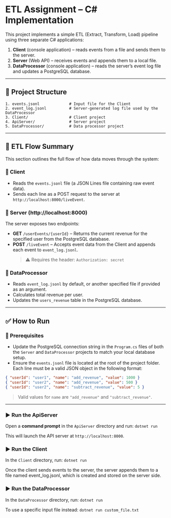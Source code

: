 # ETL Assignment – C# Implementation

This project implements a simple ETL (Extract, Transform, Load) pipeline using three separate C# applications:

1. **Client** (console application) – reads events from a file and sends them to the server.  
2. **Server** (Web API) – receives events and appends them to a local file.  
3. **DataProcessor** (console application) – reads the server’s event log file and updates a PostgreSQL database.

---

## 📁 Project Structure

```
1. events.jsonl             # Input file for the Client
2. event_log.jsonl          # Server-generated log file used by the DataProcessor
3. Client/                  # Client project
4. ApiServer/               # Server project
5. DataProcessor/           # Data processor project
```

---

## 🔁 ETL Flow Summary

This section outlines the full flow of how data moves through the system:

### 🔹 Client
- Reads the `events.jsonl` file (a JSON Lines file containing raw event data).
- Sends each line as a POST request to the server at `http://localhost:8000/liveEvent`.

### 🔹 Server (http://localhost:8000)
The server exposes two endpoints:
- **GET** `/userEvents/{userId}` – Returns the current revenue for the specified user from the PostgreSQL database.
- **POST** `/liveEvent` – Accepts event data from the Client and appends each event to `event_log.jsonl`.  
  > ⚠️ Requires the header: `Authorization: secret`

### 🔹 DataProcessor
- Reads `event_log.jsonl` by default, or another specified file if provided as an argument.
- Calculates total revenue per user.
- Updates the `users_revenue` table in the PostgreSQL database.

---

## ✅ How to Run

### 🔧 Prerequisites
- Update the PostgreSQL connection string in the `Program.cs` files of both the `Server` and `DataProcessor` projects to match your local database setup. 
- Ensure the `events.jsonl` file is located at the root of the project folder. Each line must be a valid JSON object in the following format:

```json
{ "userId": "user1", "name": "add_revenue", "value": 1000 }
{ "userId": "user2", "name": "add_revenue", "value": 500 }
{ "userId": "user2", "name": "subtract_revenue", "value": 5 }
```

> Valid values for `name` are `"add_revenue"` and `"subtract_revenue"`.

---

### ▶️ Run the ApiServer
Open a **command prompt** in the `ApiServer` directory and run:
`dotnet run`

This will launch the API server at `http://localhost:8000`.



### ▶️ Run the Client
In the `Client` directory, run:
`dotnet run`

Once the client sends events to the server, the server appends them to a file named event_log.jsonl, which is created and stored on the server side.

### ▶️ Run the DataProcessor

In the `DataProcessor` directory, run:
`dotnet run`

To use a specific input file instead:
`dotnet run custom_file.txt`


